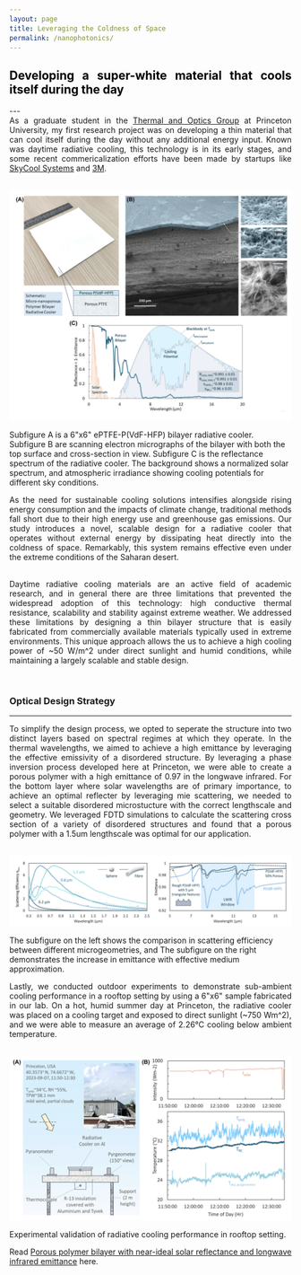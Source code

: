 ```yaml
---
layout: page
title: Leveraging the Coldness of Space
permalink: /nanophotonics/
---
```


<script src="https://polyfill.io/v3/polyfill.min.js?features=es6"></script>
<script id="MathJax-script" async
        src="https://cdn.jsdelivr.net/npm/mathjax@3/es5/tex-mml-chtml.js">
</script>

<h2 style="color: #5e9ca0; text-align: justify;"><span style="color: #000000;">
  Developing a super-white material that cools itself during the day
</span></h2>
---

<div align="justify">
As a graduate student in the 
<a href="https://jyotirmoymandal.com/">Thermal and Optics Group</a> at Princeton University, my first research project was on developing a thin material that can cool itself during the day without any additional energy input. Known was daytime radiative cooling, this technology is in its early stages, and some recent commericalization efforts have been made by startups like <a href="https://www.skycoolsystems.com/">SkyCool Systems</a> and <a href="https://www.3m.com/3M/en_US/energy-conservation-us/applications/passive-radiative-cooling/">3M</a>.

</div>

<br />
<p align="center">
  <img width="700" height="auto" src="/assets/nanophotonics_2.png">
  <figcaption>Subfigure A is a 6"x6" ePTFE-P(VdF-HFP) bilayer radiative cooler. Subfigure B are scanning electron micrographs of the bilayer with both the top surface and cross-section in view. Subfigure C is the reflectance spectrum of the radiative cooler. The background shows a normalized solar spectrum, and atmospheric irradiance showing cooling potentials for different sky conditions.</figcaption>
</p>

<div align="justify">
As the need for sustainable cooling solutions intensifies alongside rising energy consumption and the impacts of climate change, traditional methods fall short due to their high energy use and greenhouse gas emissions. Our study introduces a novel, scalable design for a radiative cooler that operates without external energy by dissipating heat directly into the coldness of space. Remarkably, this system remains effective even under the extreme conditions of the Saharan desert.
<br />
<br />

Daytime radiative cooling materials are an active field of academic research, and in general there are three limitations that prevented the widespread adoption of this technology: high conductive thermal resistance, scalability and stability against extreme weather. We addressed these limitations by designing a thin bilayer structure that is easily fabricated from commercially available materials typically used in extreme environments. This unique approach allows the us to achieve a high cooling power of ~50 W/m^2 under direct sunlight and humid conditions, while maintaining a largely scalable and stable design.

</div>

<br />


### Optical Design Strategy
---

<div align="justify">
To simplify the design process, we opted to seperate the structure into two distinct layers based on spectral regimes at which they operate. In the thermal wavelengths, we aimed to achieve a high emittance by leveraging the effective emissivity of a disordered structure. By leveraging a phase inversion process developed here at Princeton, we were able to create a porous polymer with a high emittance of 0.97 in the longwave infrared. For the bottom layer where solar wavelengths are of primary importance, to achieve an optimal reflecter by leveraging mie scattering, we needed to select a suitable disordered microstucture with the correct lengthscale and geometry. We leveraged FDTD simulations to calculate the scattering cross section of a variety of disordered structures and found that a porous polymer with a 1.5um lengthscale was optimal for our application.
</div>

<br />

<p align="center">
  <img width="850" height="auto" src="/assets/nanophotonics_1.png">
  <figcaption>The subfigure on the left shows the comparison in scattering efficiency between different microgeometries, and The subfigure on the right demonstrates the increase in emittance with effective medium approximation.</figcaption>
</p>

<div align="justify">
Lastly, we conducted outdoor experiments to demonstrate sub-ambient cooling performance in a rooftop setting by using a 6"x6" sample fabricated in our lab. On a hot, humid summer day at Princeton, the radiative cooler was placed on a cooling target and exposed to direct sunlight (~750 Wm^2), and we were able to measure an average of 2.26°C cooling below ambient temperature.
</div>

<br />

<p align="center">
  <img width="800" height="auto" src="/assets/nanophotonics_3.png">
  <figcaption>Experimental validation of radiative cooling performance in rooftop setting.</figcaption>
</p>

<div align="justify">
Read <a href="https://www.degruyter.com/document/doi/10.1515/nanoph-2023-0707/html?lang=en">Porous polymer bilayer with near-ideal solar reflectance and longwave infrared emittance</a> here.
</div>
